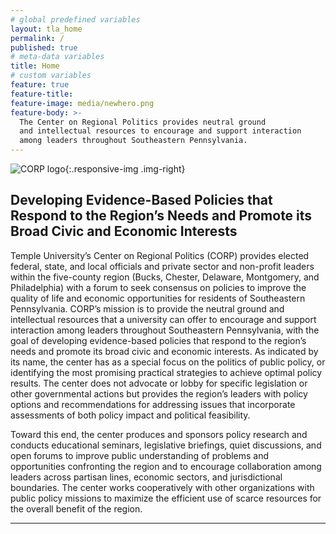 ```yaml
---
# global predefined variables
layout: tla_home
permalink: /
published: true
# meta-data variables
title: Home
# custom variables
feature: true
feature-title:
feature-image: media/newhero.png	
feature-body: >-
  The Center on Regional Politics provides neutral ground
  and intellectual resources to encourage and support interaction
  among leaders throughout Southeastern Pennsylvania.
---
```

![CORP logo]({{site.baseurl}}/media/resizedcorplogo.png){:.responsive-img .img-right}
## Developing Evidence-Based Policies that Respond to the Region’s Needs and Promote its Broad Civic and Economic Interests
Temple University’s Center on Regional Politics (CORP) provides elected federal, state, and local officials and private sector and non-profit leaders within the five-county region (Bucks, Chester, Delaware, Montgomery, and Philadelphia) with a forum to seek consensus on policies to improve the quality of life and economic opportunities for residents of Southeastern Pennsylvania. CORP’s mission is to provide the neutral ground and intellectual resources that a university can offer to encourage and support interaction among leaders throughout Southeastern Pennsylvania, with the goal of developing evidence-based policies that respond to the region’s needs and promote its broad civic and economic interests. As indicated by its name, the center has as a special focus on the politics of public policy, or identifying the most promising practical strategies to achieve optimal policy results. The center does not advocate or lobby for specific legislation or other governmental actions but provides the region’s leaders with policy options and recommendations for addressing issues that incorporate assessments of both policy impact and political feasibility.

Toward this end, the center produces and sponsors policy research and conducts educational seminars, legislative briefings, quiet discussions, and open forums to improve public understanding of problems and opportunities confronting the region and to encourage collaboration among leaders across partisan lines, economic sectors, and jurisdictional boundaries. The center works cooperatively with other organizations with public policy missions to maximize the efficient use of scarce resources for the overall benefit of the region.

___
